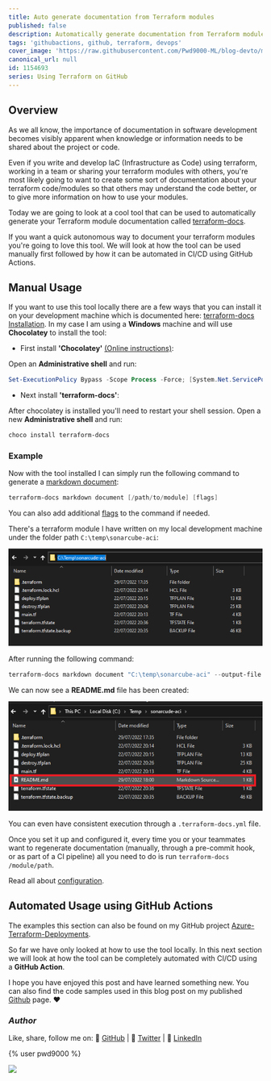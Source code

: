 ```yaml
---
title: Auto generate documentation from Terraform modules
published: false
description: Automatically generate documentation from Terraform modules - GitHub Action
tags: 'githubactions, github, terraform, devops'
cover_image: 'https://raw.githubusercontent.com/Pwd9000-ML/blog-devto/main/posts/2022-GitHub-Terraform-Docs/assets/main05.png'
canonical_url: null
id: 1154693
series: Using Terraform on GitHub
---
```


## Overview

As we all know, the importance of documentation in software development becomes visibly apparent when knowledge or information needs to be shared about the project or code.

Even if you write and develop IaC (Infrastructure as Code) using terraform, working in a team or sharing your terraform modules with others, you're most likely going to want to create some sort of documentation about your terraform code/modules so that others may understand the code better, or to give more information on how to use your modules.

Today we are going to look at a cool tool that can be used to automatically generate your Terraform module documentation called [terraform-docs](https://terraform-docs.io/).

If you want a quick autonomous way to document your terraform modules you're going to love this tool. We will look at how the tool can be used manually first followed by how it can be automated in CI/CD using GitHub Actions.

## Manual Usage

If you want to use this tool locally there are a few ways that you can install it on your development machine which is documented here: [terraform-docs Installation](https://terraform-docs.io/user-guide/installation/). In my case I am using a **Windows** machine and will use **Chocolatey** to install the tool:

- First install **'Chocolatey'** [(Online instructions)](https://chocolatey.org/install):

Open an **Administrative shell** and run:

```powershell
Set-ExecutionPolicy Bypass -Scope Process -Force; [System.Net.ServicePointManager]::SecurityProtocol = [System.Net.ServicePointManager]::SecurityProtocol -bor 3072; iex ((New-Object System.Net.WebClient).DownloadString('https://community.chocolatey.org/install.ps1'))
```

- Next install **'terraform-docs'**:

After chocolatey is installed you'll need to restart your shell session. Open a new **Administrative shell** and run:

```powershell
choco install terraform-docs
```

### Example

Now with the tool installed I can simply run the following command to generate a [markdown document](https://terraform-docs.io/reference/markdown-document/):

```powershell
terraform-docs markdown document [/path/to/module] [flags]
```

You can also add additional [flags](https://terraform-docs.io/reference/markdown-document/) to the command if needed.

There's a terraform module I have written on my local development machine under the folder path `C:\temp\sonarcube-aci`:

![image.png](https://raw.githubusercontent.com/Pwd9000-ML/blog-devto/main/posts/2022-GitHub-Terraform-Docs/assets/local.png)

After running the following command:

```powershell
terraform-docs markdown document "C:\temp\sonarcube-aci" --output-file "README.md"
```

We can now see a **README.md** file has been created:

![image.png](https://raw.githubusercontent.com/Pwd9000-ML/blog-devto/main/posts/2022-GitHub-Terraform-Docs/assets/local02.png)

You can even have consistent execution through a `.terraform-docs.yml` file.

Once you set it up and configured it, every time you or your teammates want to regenerate documentation (manually, through a pre-commit hook, or as part of a CI pipeline) all you need to do is run `terraform-docs /module/path`.

Read all about [configuration](https://terraform-docs.io/user-guide/configuration/).

## Automated Usage using GitHub Actions

The examples this section can also be found on my GitHub project [Azure-Terraform-Deployments](https://github.com/Pwd9000-ML/Azure-Terraform-Deployments).

So far we have only looked at how to use the tool locally. In this next section we will look at how the tool can be completely automated with CI/CD using a **GitHub Action**.

I hope you have enjoyed this post and have learned something new. You can also find the code samples used in this blog post on my published [Github](https://github.com/Pwd9000-ML/blog-devto/tree/main/posts/2022-GitHub-Terraform-Docs/code) page. :heart:

### _Author_

Like, share, follow me on: :octopus: [GitHub](https://github.com/Pwd9000-ML) | :penguin: [Twitter](https://twitter.com/pwd9000) | :space_invader: [LinkedIn](https://www.linkedin.com/in/marcel-l-61b0a96b/)

{% user pwd9000 %}

<a href="https://www.buymeacoffee.com/pwd9000"><img src="https://img.buymeacoffee.com/button-api/?text=Buy me a coffee&emoji=&slug=pwd9000&button_colour=FFDD00&font_colour=000000&font_family=Cookie&outline_colour=000000&coffee_colour=ffffff"></a>
